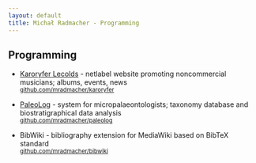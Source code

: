 ```yaml
---
layout: default
title: Michał Radmacher - Programming
---
```

## Programming

* [Karoryfer Lecolds](http://www.karoryfer.com) - netlabel website promoting noncommercial musicians; albums, events, news
  <br />
  <small>[github.com/mradmacher/karoryfer](https://github.com/mradmacher/karoryfer)</small>


* [PaleoLog](http://www.paleolog.net) - system for micropalaeontologists; taxonomy database and biostratigraphical data analysis
  <br />
  <small>[github.com/mradmacher/paleolog](https://github.com/mradmacher/paleolog)</small>

* BibWiki - bibliography extension for MediaWiki based on BibTeX standard
  <br />
  <small>[github.com/mradmacher/bibwiki](https://github.com/mradmacher/bibwiki)</small>
